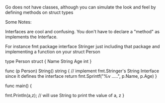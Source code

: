 Go does not have classes, although you can simulate the look and feel by
defining methods on struct types


Some Notes:

Interfaces are cool and confusing. You don't have to declare a "method" as
implements the Interface.

For instance fmt package interface Stringer just including that package and
implementing a function on your struct Person

type Person struct {
  Name String
  Age int
}

func (p Person) String() string { // implement fmt.Stringer's String Interface since it defines the interface
  return fmt.Sprintf("%v .....", p.Name, p.Age)
} 

func main() {

  fmt.Println(a,z); // will use String to print the value of a, z
}
